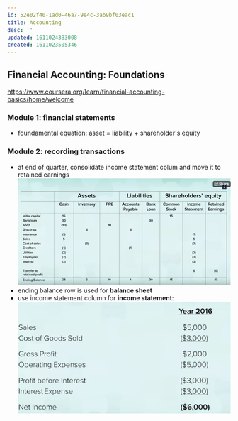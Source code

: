```yaml
---
id: 52e02f40-1ad0-46a7-9e4c-3ab9bf03eac1
title: Accounting
desc: ''
updated: 1611024383008
created: 1611023505346
---
```


## Financial Accounting: Foundations

https://www.coursera.org/learn/financial-accounting-basics/home/welcome 


### Module 1: financial statements
- foundamental equation: asset = liability + shareholder's equity


### Module 2: recording transactions

- at end of quarter, consolidate income statement colum and move it to retained earnings 
    ![](/assets/images/2021-01-18-21-35-47.png)
- ending balance row is used for **balance sheet**
- use income statement column for **income statement**:  
    ![](/assets/images/2021-01-18-21-45-09.png)